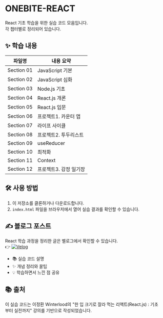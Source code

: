 # ONEBITE-REACT

React 기초 학습을 위한 실습 코드 모음입니다.  
각 챕터별로 정리되어 있습니다.

## ✨ 학습 내용
| 파일명 | 내용 요약 |
|--------|-----------|
| Section 01 | JavaScript 기본 |
| Section 02 | JavaScript 심화 |
| Section 03 | Node.js 기초 |
| Section 04 | React.js 개론 |
| Section 05 | React.js 입문 |
| Section 06 | 프로젝트1. 카운터 앱 |
| Section 07 | 라이프 사이클 |
| Section 08 | 프로젝트2. 투두리스트 |
| Section 09 | useReducer |
| Section 10 | 최적화 |
| Section 11 | Context |
| Section 12 | 프로젝트3. 감정 일기장 |

## 🛠 사용 방법

1. 이 저장소를 클론하거나 다운로드합니다.
2. `index.html` 파일을 브라우저에서 열어 실습 결과를 확인할 수 있습니다.

## ✍️ 블로그 포스트

React 학습 과정을 정리한 글은 벨로그에서 확인할 수 있습니다.  
👉 [![Velog](https://img.shields.io/badge/Velog-6__yummy-green?logo=vercel&logoColor=white)](https://velog.io/@6_yummy/posts)
- 📚 실습 코드 설명
- ✨ 개념 정리와 꿀팁
- 💡 학습하면서 느낀 점 공유

## 📚 출처

이 실습 코드는 이정환 Winterlood의 "한 입 크기로 잘라 먹는 리액트(React.js) : 기초부터 실전까지" 강의를 기반으로 작성되었습니다.
